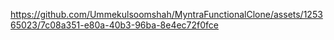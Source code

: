 https://github.com/Ummekulsoomshah/MyntraFunctionalClone/assets/125365023/7c08a351-e80a-40b3-96ba-8e4ec72f0fce
